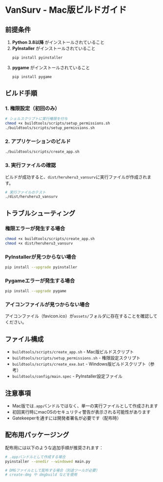 # VanSurv - Mac版ビルドガイド

## 前提条件

1. **Python 3.8以降** がインストールされていること
2. **PyInstaller** がインストールされていること
   ```bash
   pip install pyinstaller
   ```
3. **pygame** がインストールされていること
   ```bash
   pip install pygame
   ```

## ビルド手順

### 1. 権限設定（初回のみ）
```bash
# シェルスクリプトに実行権限を付与
chmod +x buildtools/scripts/setup_permissions.sh
./buildtools/scripts/setup_permissions.sh
```

### 2. アプリケーションのビルド
```bash
./buildtools/scripts/create_app.sh
```

### 3. 実行ファイルの確認
ビルドが成功すると、`dist/heruheru3_vansurv`に実行ファイルが作成されます。

```bash
# 実行ファイルのテスト
./dist/heruheru3_vansurv
```

## トラブルシューティング

### 権限エラーが発生する場合
```bash
chmod +x buildtools/scripts/create_app.sh
chmod +x dist/heruheru3_vansurv
```

### PyInstallerが見つからない場合
```bash
pip install --upgrade pyinstaller
```

### Pygameエラーが発生する場合
```bash
pip install --upgrade pygame
```

### アイコンファイルが見つからない場合
アイコンファイル（favicon.ico）が`assets/`フォルダに存在することを確認してください。

## ファイル構成

- `buildtools/scripts/create_app.sh` - Mac版ビルドスクリプト
- `buildtools/scripts/setup_permissions.sh` - 権限設定スクリプト
- `buildtools/scripts/create_exe.bat` - Windows版ビルドスクリプト（参考）
- `buildtools/config/main.spec` - PyInstaller設定ファイル

## 注意事項

- Mac版では`.app`バンドルではなく、単一の実行ファイルとして作成されます
- 初回実行時にmacOSのセキュリティ警告が表示される可能性があります
- Gatekeeperを通すには開発者署名が必要です（配布時）

## 配布用パッケージング

配布用には以下のような追加手順が推奨されます：

```bash
# .appバンドルとして作成する場合
pyinstaller --onedir --windowed main.py

# DMGファイルとして配布する場合（別途ツールが必要）
# create-dmg や dmgbuild などを使用
```
